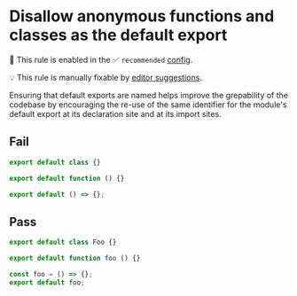 # Disallow anonymous functions and classes as the default export

💼 This rule is enabled in the ✅ `recommended` [config](https://github.com/sindresorhus/eslint-plugin-unicorn#preset-configs).

💡 This rule is manually fixable by [editor suggestions](https://eslint.org/docs/developer-guide/working-with-rules#providing-suggestions).

<!-- end auto-generated rule header -->
<!-- Do not manually modify this header. Run: `npm run fix:eslint-docs` -->

Ensuring that default exports are named helps improve the grepability of the codebase by encouraging the re-use of the same identifier for the module's default export at its declaration site and at its import sites.

## Fail

```js
export default class {}
```

```js
export default function () {}
```

```js
export default () => {};
```

## Pass

```js
export default class Foo {}
```

```js
export default function foo () {}
```

```js
const foo = () => {};
export default foo;
```
